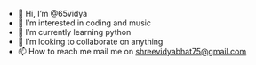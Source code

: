 - 👋 Hi, I’m @65vidya
- 👀 I’m interested in coding and music
- 🌱 I’m currently learning python
- 💞️ I’m looking to collaborate on anything 
- 📫 How to reach me mail me on shreevidyabhat75@gmail.com

<!---
65vidya/65vidya is a ✨ special ✨ repository because its `README.md` (this file) appears on your GitHub profile.
You can click the Preview link to take a look at your changes.
--->
